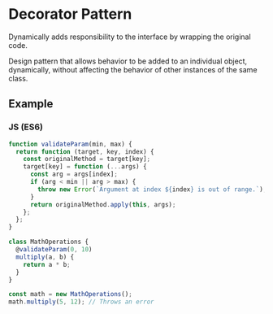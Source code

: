 # Decorator Pattern

Dynamically adds responsibility to the interface by wrapping the original code.

Design pattern that allows behavior to be added to an individual object, dynamically, without affecting the behavior of other instances of the same class.

## Example

### JS (ES6)

```js
function validateParam(min, max) {
  return function (target, key, index) {
    const originalMethod = target[key];
    target[key] = function (...args) {
      const arg = args[index];
      if (arg < min || arg > max) {
        throw new Error(`Argument at index ${index} is out of range.`);
      }
      return originalMethod.apply(this, args);
    };
  };
}

class MathOperations {
  @validateParam(0, 10)
  multiply(a, b) {
    return a * b;
  }
}

const math = new MathOperations();
math.multiply(5, 12); // Throws an error
```
